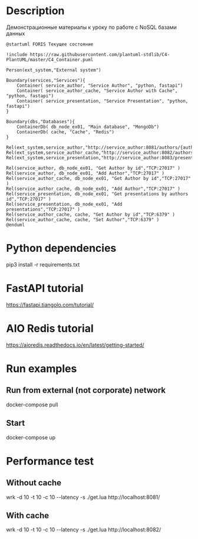# Description
Демонстрационные материалы к уроку по работе с NoSQL базами данных


```plantuml
@startuml FORIS Текущее состояние

!include https://raw.githubusercontent.com/plantuml-stdlib/C4-PlantUML/master/C4_Container.puml

Person(ext_system,"External system")

Boundary(services,"Services"){
    Container( service_author, "Service Author", "python, fastapi")
    Container( service_author_cache, "Service Author with Cache", "python, fastapi")
    Container( service_presentation, "Service Presentation", "python, fastapi")
}

Boundary(dbs,"Databases"){
    ContainerDb( db_node_ex01, "Main database", "MongoDb")
    ContainerDb( cache, "Cache", "Redis")
}

Rel(ext_system,service_author,"http://service_author:8081/authors/{author_id}")
Rel(ext_system,service_author_cache,"http://service_author:8082/authors/{author_id}")
Rel(ext_system,service_presentation,"http://service_author:8083/presentations/{author_id}")

Rel(service_author, db_node_ex01, "Get Author by id","TCP:27017" )
Rel(service_author, db_node_ex01, "Add Author","TCP:27017" )
Rel(service_author_cache, db_node_ex01, "Get Author by id","TCP:27017" )
Rel(service_author_cache, db_node_ex01, "Add Author","TCP:27017" )
Rel(service_presentation, db_node_ex01, "Get presentations by authors id","TCP:27017" )
Rel(service_presentation, db_node_ex01, "Add presentations","TCP:27017" )
Rel(service_author_cache, cache, "Get Author by id","TCP:6379" )
Rel(service_author_cache, cache, "Set Author","TCP:6379" )
@enduml
```

# Python dependencies

pip3 install -r requirements.txt

# FastAPI tutorial
https://fastapi.tiangolo.com/tutorial/

# AIO Redis tutorial
https://aioredis.readthedocs.io/en/latest/getting-started/


# Run examples
## Run from external (not corporate) network
docker-compose pull
## Start
docker-compose up

# Performance test
## Without cache
wrk -d 10 -t 10 -c 10 --latency -s ./get.lua http://localhost:8081/
## With cache
wrk -d 10 -t 10 -c 10 --latency -s ./get.lua http://localhost:8082/
